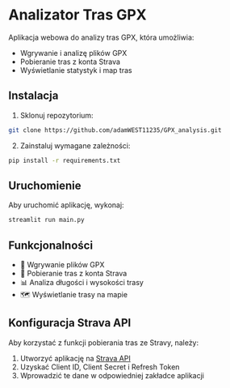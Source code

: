 # Analizator Tras GPX

Aplikacja webowa do analizy tras GPX, która umożliwia:
- Wgrywanie i analizę plików GPX
- Pobieranie tras z konta Strava
- Wyświetlanie statystyk i map tras

## Instalacja

1. Sklonuj repozytorium:
```bash
git clone https://github.com/adamWEST11235/GPX_analysis.git
```

2. Zainstaluj wymagane zależności:
```bash
pip install -r requirements.txt
```

## Uruchomienie

Aby uruchomić aplikację, wykonaj:
```bash
streamlit run main.py
```

## Funkcjonalności

- 📁 Wgrywanie plików GPX
- 🚴 Pobieranie tras z konta Strava
- 📊 Analiza długości i wysokości trasy
- 🗺️ Wyświetlanie trasy na mapie

## Konfiguracja Strava API

Aby korzystać z funkcji pobierania tras ze Stravy, należy:
1. Utworzyć aplikację na [Strava API](https://developers.strava.com/)
2. Uzyskać Client ID, Client Secret i Refresh Token
3. Wprowadzić te dane w odpowiedniej zakładce aplikacji 
